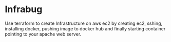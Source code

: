 # Infrabug
Use terraform to create Infrastructure on aws ec2 by creating ec2, sshing, installing docker, pushing image to docker hub and finally starting container pointing to your apache web server. 
